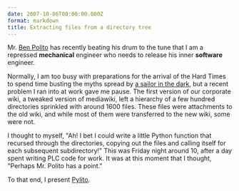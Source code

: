 ```yaml
---
date: 2007-10-06T00:00:00.000Z
format: markdown
title: Extracting files from a directory tree
---
```


Mr. <a href="http://fiveislandsorchard.wordpress.com/">Ben Polito</a> has recently beating his drum to the tune that I am a repressed **mechanical** engineer who needs to release his inner **software** engineer.

Normally, I am too busy with preparations for the arrival of the Hard Times to spend time busting the myths spread by <a href="http://fiveislandsorchard.wordpress.com/2007/09/30/midnight-on-the-water/">a sailor in the dark</a>, but a recent problem I ran into at work gave me pause. The first version of our corporate wiki, a tweaked version of mediawiki, left a hierarchy of a few hundred directories sprinkled with around 1600 files. These files were attachments to the old wiki, and while most of them were transferred to the new wiki, some were not.

I thought to myself, "Ah! I bet I could write a little Python function that recursed through the directories, copying out the files and calling itself for each subsequent subdirectory!" This was Friday night around 10, after a day spent writing PLC code for work. It was at this moment that I thought, "Perhaps Mr. Polito has a point."

To that end, I present <a href="http://pingswept.org/pylitopy/">Pylito</a>.

